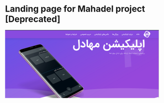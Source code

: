 # Landing page for Mahadel project [Deprecated]
<p align="center"><img src="screenshots/screenshot_1.png" /></p>
